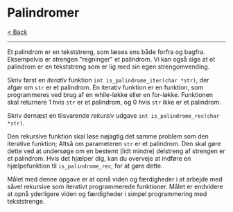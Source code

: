 # Palindromer

[< Back](../README.md)

---

Et palindrom er en tekststreng, som læses ens både forfra og bagfra. Eksempelvis er strengen "regninger" et palindrom. Vi kan også sige at et palindrom er en tekststreng som er lig med sin egen strengomvending.

Skriv først en *iterativ* funktion `int is_palindrome_iter(char *str)`, der afgør om `str` er et palindrom. En iterativ funktion er en funktion, som programmeres ved brug af en while-løkke eller en for-løkke. Funktionen skal returnere 1 hvis `str` er et palindrom, og 0 hvis `str` ikke er et palindrom.

Skriv dernæst en tilsvarende *rekursiv* udgave `int is_palindrome_rec(char *str)`.

Den rekursive funktion skal løse nøjagtig det samme problem som den iterative funktion; Altså om parameteren `str` er et palindrom. Den skal gøre dette ved at undersøge om en bestemt (lidt mindre) delstreng af strengen er et palindrom. Hvis det hjælper dig, kan du overveje at indføre en hjælpefunktion til `is_palindrome_rec`, for at gøre dette.

Målet med denne opgave er at opnå viden og færdigheder i at arbejde med såvel rekursive som iterativt programmerede funktioner. Målet er endvidere at opnå yderligere viden og færdigheder i simpel programmering med tekststrenge.
